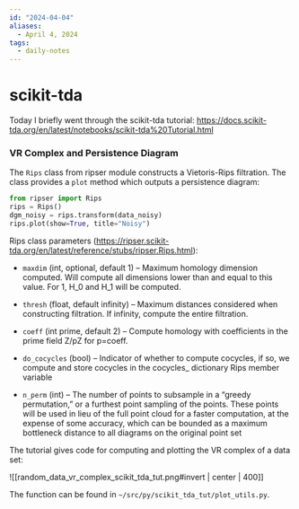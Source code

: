 ```yaml
---
id: "2024-04-04"
aliases:
  - April 4, 2024
tags:
  - daily-notes
---
```


# scikit-tda

Today I briefly went through the scikit-tda tutorial:
https://docs.scikit-tda.org/en/latest/notebooks/scikit-tda%20Tutorial.html


### VR Complex and Persistence Diagram
The `Rips` class from ripser module constructs a Vietoris-Rips filtration. The class provides a `plot` method which outputs a persistence diagram:
```py
from ripser import Rips
rips = Rips()
dgm_noisy = rips.transform(data_noisy)
rips.plot(show=True, title="Noisy")
```

Rips class parameters (https://ripser.scikit-tda.org/en/latest/reference/stubs/ripser.Rips.html):
- `maxdim` (int, optional, default 1) – Maximum homology dimension computed. Will compute all dimensions lower than and equal to this value. For 1, H_0 and H_1 will be computed.

- `thresh` (float, default infinity) – Maximum distances considered when constructing filtration. If infinity, compute the entire filtration.

- `coeff` (int prime, default 2) – Compute homology with coefficients in the prime field Z/pZ for p=coeff.

- `do_cocycles` (bool) – Indicator of whether to compute cocycles, if so, we compute and store cocycles in the cocycles_ dictionary Rips member variable

- `n_perm` (int) – The number of points to subsample in a “greedy permutation,” or a furthest point sampling of the points. These points will be used in lieu of the full point cloud for a faster computation, at the expense of some accuracy, which can be bounded as a maximum bottleneck distance to all diagrams on the original point set

The tutorial gives code for computing and plotting the VR complex of a data set:

![[random_data_vr_complex_scikit_tda_tut.png#invert | center | 400]]

The function can be found in `~/src/py/scikit_tda_tut/plot_utils.py`.
